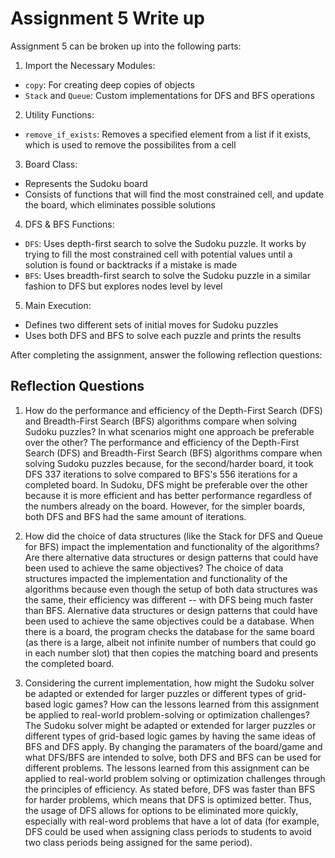 # Assignment 5 Write up

Assignment 5 can be broken up into the following parts:
1. Import the Necessary Modules:
- `copy`: For creating deep copies of objects
- `Stack` and `Queue`: Custom implementations for DFS and BFS operations
2. Utility Functions: 
- `remove_if_exists`: Removes a specified element from a list if it exists, which is used to remove the possibilites from a cell
3. Board Class:
- Represents the Sudoku board
- Consists of functions that will find the most constrained cell, and update the board, which eliminates possible solutions
4. DFS & BFS Functions:
- `DFS`: Uses depth-first search to solve the Sudoku puzzle. It works by trying to fill the most constrained cell with potential values until a solution is found or backtracks if a mistake is made
- `BFS`: Uses breadth-first search to solve the Sudoku puzzle in a similar fashion to DFS but explores nodes level by level
5. Main Execution:
- Defines two different sets of initial moves for Sudoku puzzles
- Uses both DFS and BFS to solve each puzzle and prints the results


After completing the assignment, answer the following reflection questions:

## Reflection Questions

1. How do the performance and efficiency of the Depth-First Search (DFS) and Breadth-First Search (BFS) algorithms compare when solving Sudoku puzzles? In what scenarios might one approach be preferable over the other?
The performance and efficiency of the Depth-First Search (DFS) and Breadth-First Search (BFS) algorithms compare when solving Sudoku puzzles because, for the second/harder board, it took DFS 337 iterations to solve compared to BFS's 556 iterations for a completed board. In Sudoku, DFS might be preferable over the other because it is more efficient and has better performance regardless of the numbers already on the board. However, for the simpler boards, both DFS and BFS had the same amount of iterations.


2. How did the choice of data structures (like the Stack for DFS and Queue for BFS) impact the implementation and functionality of the algorithms? Are there alternative data structures or design patterns that could have been used to achieve the same objectives?
The choice of data structures impacted the implementation and functionality of the algorithms because even though the setup of both data structures was the same, their efficiency was different -- with DFS being much faster than BFS. Alernative data structures or design patterns that could have been used to achieve the same objectives could be a database. When there is a board, the program checks the database for the same board (as there is a large, albeit not infinite number of numbers that could go in each number slot) that then copies the matching board and presents the completed board. 


3. Considering the current implementation, how might the Sudoku solver be adapted or extended for larger puzzles or different types of grid-based logic games? How can the lessons learned from this assignment be applied to real-world problem-solving or optimization challenges?
The Sudoku solver might be adapted or extended for larger puzzles or different types of grid-based logic games by having the same ideas of BFS and DFS apply. By changing the paramaters of the board/game and what DFS/BFS are intended to solve, both DFS and BFS can be used for different problems. The lessons learned from this assignment can be applied to real-world problem solving or optimization challenges through the principles of efficiency. As stated before, DFS was faster than BFS for harder problems, which means that DFS is optimized better. Thus, the usage of DFS allows for options to be eliminated more quickly, especially with real-word problems that have a lot of data (for example, DFS could be used when assigning class periods to students to avoid two class periods being assigned for the same period).

